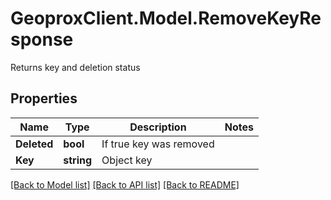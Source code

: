 # GeoproxClient.Model.RemoveKeyResponse
Returns key and deletion status

## Properties

Name | Type | Description | Notes
------------ | ------------- | ------------- | -------------
**Deleted** | **bool** | If true key was removed | 
**Key** | **string** | Object key | 

[[Back to Model list]](../README.md#documentation-for-models) [[Back to API list]](../README.md#documentation-for-api-endpoints) [[Back to README]](../README.md)

